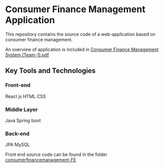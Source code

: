 # Consumer Finance Management Application

This repository contains the source code of a web-application based on consumer finance management.

An overview of application is included in [Consumer Finance Management System (Team-1).pdf](https://github.com/priyaps2000/consumerfinancemanagement/files/10037639/Consumer.Finance.Management.System.Team-1.pdf)

## Key Tools and Technologies

### Front-end
React js
HTML
CSS

### Middle Layer
Java
Spring boot 

### Back-end
JPA
MySQL

Front end source code can be found in the folder [consumerfinancemanagement-FE](https://github.com/priyaps2000/consumerfinancemanagement/tree/master/consumerfinancemanagement-FE)
